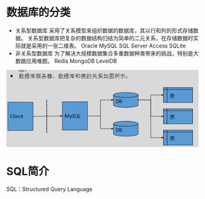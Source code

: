 # 数据库的分类
* 关系型数据库
采用了关系模型来组织数据的数据库，其以行和列的形式存储数据。
关系型数据库把复杂的数据结构归结为简单的二元关系，在存储数据时实际就是采用的一张二维表。
Oracle MySQL SQL Server Access SQLite
* 非关系型数据库
为了解决大规模数据集合多重数据种类带来的挑战，特别是大数据应用难题。
Redis MongoDB LevelDB

![](img/2023-11-26-23-25-59.png)

# SQL简介
SQL：Structured Query Language 
